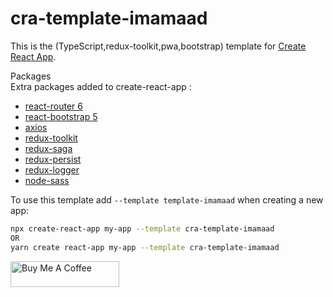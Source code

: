 # cra-template-imamaad

This is the (TypeScript,redux-toolkit,pwa,bootstrap) template
for [Create React App](https://github.com/facebook/create-react-app).

Packages <br/>
Extra packages added to create-react-app :
* [react-router 6](https://reactrouter.com/)
* [react-bootstrap 5](https://react-bootstrap.github.io/)
* [axios](https://github.com/axios/axios)
* [redux-toolkit](https://redux-toolkit.js.org/)
* [redux-saga](https://redux-saga.js.org/)
* [redux-persist](https://github.com/rt2zz/redux-persist)
* [redux-logger](https://github.com/LogRocket/redux-logger)
* [node-sass](https://github.com/sass/node-sass)


To use this template add `--template template-imamaad` when creating a new app:

```sh
npx create-react-app my-app --template cra-template-imamaad
OR
yarn create react-app my-app --template cra-template-imamaad
```

<a href="https://www.buymeacoffee.com/imamaadirQ" target="_blank"><img src="https://cdn.buymeacoffee.com/buttons/default-orange.png" alt="Buy Me A Coffee" height="41" width="174"></a>